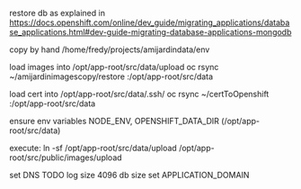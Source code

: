 restore db as explained in
https://docs.openshift.com/online/dev_guide/migrating_applications/database_applications.html#dev-guide-migrating-database-applications-mongodb

copy by hand /home/fredy/projects/amijardindata/env

load images into /opt/app-root/src/data/upload
oc rsync ~/amijardinimagescopy/restore <pod>:/opt/app-root/src/data

load cert into /opt/app-root/src/data/.ssh/
oc rsync ~/certToOpenshift <pod>:/opt/app-root/src/data

ensure env variables NODE_ENV, OPENSHIFT_DATA_DIR (/opt/app-root/src/data)

execute: ln -sf /opt/app-root/src/data/upload /opt/app-root/src/public/images/upload

set DNS
TODO
log size
4096 db size
set APPLICATION_DOMAIN
